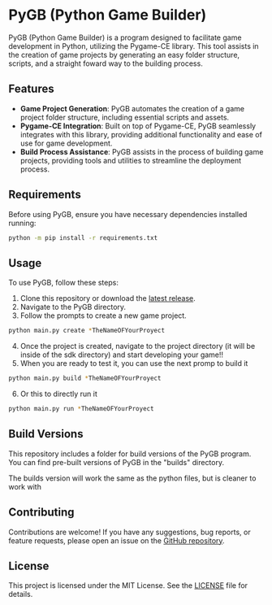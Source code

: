 # PyGB (Python Game Builder)

PyGB (Python Game Builder) is a program designed to facilitate game development in Python, utilizing the Pygame-CE library. This tool assists in the creation of game projects by generating an easy folder structure, scripts, and a straight foward way to the building process.

## Features

- **Game Project Generation**: PyGB automates the creation of a game project folder structure, including essential scripts and assets.
- **Pygame-CE Integration**: Built on top of Pygame-CE, PyGB seamlessly integrates with this library, providing additional functionality and ease of use for game development.
- **Build Process Assistance**: PyGB assists in the process of building game projects, providing tools and utilities to streamline the deployment process.

## Requirements

Before using PyGB, ensure you have necessary dependencies installed running:

```bash
python -m pip install -r requirements.txt
```

## Usage

To use PyGB, follow these steps:

1. Clone this repository or download the [latest release](https://github.com/NotsumeChan/sdkPyGB?tab=readme-ov-file#build-versions).
2. Navigate to the PyGB directory.
3. Follow the prompts to create a new game project.

```bash
python main.py create *TheNameOFYourProyect
```

4. Once the project is created, navigate to the project directory (it will be inside of the sdk directory) and start developing your game!!
5. When you are ready to test it, you can use the next promp to build it

```bash
python main.py build *TheNameOFYourProyect
```

6. Or this to directly run it

```bash
python main.py run *TheNameOFYourProyect
```

## Build Versions

This repository includes a folder for build versions of the PyGB program. You can find pre-built versions of PyGB in the "builds" directory.

The builds version will work the same as the python files, but is cleaner to work with

## Contributing

Contributions are welcome! If you have any suggestions, bug reports, or feature requests, please open an issue on the [GitHub repository](https://github.com/NotsumeChan/sdkPyGB).

## License

This project is licensed under the MIT License. See the [LICENSE](LICENSE) file for details.
